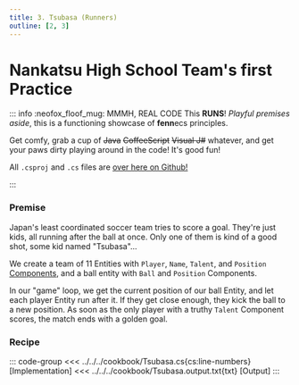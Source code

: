```yaml
---
title: 3. Tsubasa (Runners)
outline: [2, 3]
---
```


# Nankatsu High School Team's first Practice

::: info :neofox_floof_mug: MMMH, REAL CODE
This **RUNS**! *Playful premises aside*, this is a functioning showcase of **fenn**ecs principles.

Get comfy, grab a cup of ~~Java~~ ~~CoffeeScript~~ ~~Visual J#~~ whatever, and get your paws dirty playing around in the code! It's good fun!

All `.csproj` and `.cs` files are [over here on Github!](https://github.com/thygrrr/fennecs/blob/main/cookbook) 

:::

### Premise
Japan's least coordinated soccer team tries to score a goal. They're just kids, all running after the ball at once. Only one of them is kind of a good shot, some kid named "Tsubasa"...

We create a team of 11 Entities with `Player`, `Name`, `Talent`, and `Position` [Components](../../docs/Components), and a ball entity with `Ball` and `Position` Components.

In our "game" loop, we get the current position of our ball Entity, and let each player Entity run after it. If they get close enough, they kick the ball to a new position. As soon as the only player with a truthy `Talent` Component scores, the match ends with a golden goal.

### Recipe
::: code-group
<<< ../../../cookbook/Tsubasa.cs{cs:line-numbers} [Implementation]
<<< ../../../cookbook/Tsubasa.output.txt{txt} [Output]
:::
